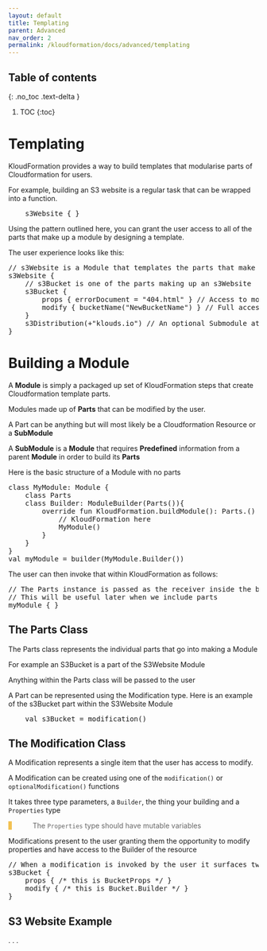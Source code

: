 ```yaml
---
layout: default
title: Templating
parent: Advanced
nav_order: 2
permalink: /kloudformation/docs/advanced/templating
---
```

<script src="https://unpkg.com/kotlin-playground@1" data-selector=".kotlin"></script>
<style>
blockquote{
    color: #666;
    margin: 0;
    padding-left: 3em;
    border-left: 0.5em #f2c152 solid;
}
</style>
## Table of contents
{: .no_toc .text-delta }

1. TOC
{:toc}

# Templating

KloudFormation provides a way to build templates that modularise parts of Cloudformation for users.

For example, building an S3 website is a regular task that can be wrapped into a function.

<pre class="kotlin" data-highlight-only>
    s3Website { }
</pre>

Using the pattern outlined here, you can grant the user access to all of the parts that make up a module by designing a template.

The user experience looks like this:

<pre class="kotlin" data-highlight-only>
// s3Website is a Module that templates the parts that make up a website deployed to S3
s3Website {
    // s3Bucket is one of the parts making up an s3Website
    s3Bucket {
        props { errorDocument = "404.html" } // Access to modify properties specified by the template builder
        modify { bucketName("NewBucketName") } // Full access to KloudFormation here
    }
    s3Distribution(+"klouds.io") // An optional Submodule attaches a domain
}
</pre>

# Building a Module

A **Module** is simply a packaged up set of KloudFormation steps that create Cloudformation template parts.

Modules made up of **Parts** that can be modified by the user.

A Part can be anything but will most likely be a Cloudformation Resource or a **SubModule**

A **SubModule** is a **Module** that requires **Predefined** information from a parent **Module** in order to build its **Parts**

Here is the basic structure of a Module with no parts

<pre class="kotlin" data-highlight-only>
class MyModule: Module {
    class Parts
    class Builder: ModuleBuilder<MyModule, Parts>(Parts()){
        override fun KloudFormation.buildModule(): Parts.() -> MyModule = {
            // KloudFormation here
            MyModule()
        }
    }
}
val myModule = builder(MyModule.Builder())
</pre>

The user can then invoke that within KloudFormation as follows:

<pre class="kotlin" data-highlight-only>
// The Parts instance is passed as the receiver inside the brackets
// This will be useful later when we include parts
myModule { }
</pre>

## The Parts Class

The Parts class represents the individual parts that go into making a Module

For example an S3Bucket is a part of the S3Website Module

Anything within the Parts class will be passed to the user

A Part can be represented using the Modification type. Here is an example of the s3Bucket part within the S3Website Module

<pre class="kotlin" data-highlight-only>
    val s3Bucket = modification<Bucket.Builder, Bucket, BucketProps>()
</pre>

## The Modification Class

A Modification represents a single item that the user has access to modify.

A Modification can be created using one of the `modification()` or `optionalModification()` functions

It takes three type parameters, a `Builder`, the thing your building and a `Properties` type

> The `Properties` type should have mutable variables

Modifications present to the user granting them the opportunity to modify properties and have access to the Builder of the resource

<pre class="kotlin" data-highlight-only>
// When a modification is invoked by the user it surfaces two methods ( props and modify )
s3Bucket {
    props { /* this is BucketProps */ }
    modify { /* this is Bucket.Builder */ }
}
</pre>

## S3 Website Example

. . .